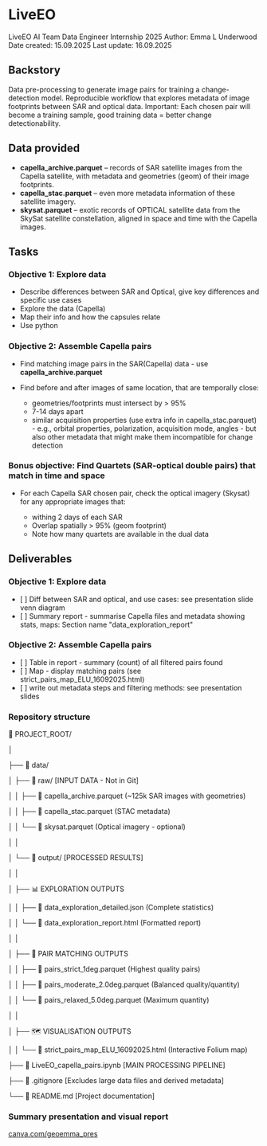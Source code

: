 # LiveEO

LiveEO AI Team Data Engineer Internship 2025
Author: Emma L Underwood
Date created: 15.09.2025
Last update: 16.09.2025

## Backstory

Data pre-processing to generate image pairs for training a change-detection model.
Reproducible workflow that explores metadata of image footprints between SAR and optical data.
Important: Each chosen pair will become a training sample, good training data = better change detectionability.

## Data provided

* **capella\_archive.parquet** – records of SAR satellite images from the Capella satellite, with metadata and geometries (geom) of their image footprints.
* **capella\_stac.parquet** – even more metadata information of these satellite imagery.
* **skysat.parquet** – exotic records of OPTICAL satellite data from the SkySat satellite constellation, aligned in space and time with the Capella images.

## Tasks

### Objective 1: Explore data

* Describe differences between SAR and Optical, give key differences and specific use cases
* Explore the data (Capella)
* Map their info and how the capsules relate
* Use python

### Objective 2: Assemble Capella pairs

* Find matching image pairs in the SAR(Capella) data - use **capella\_archive.parquet**
* Find before and after images of same location, that are temporally close:

  * geometries/footprints must intersect by > 95%
  * 7-14 days apart
  * similar acquisition properties (use extra info in capella\_stac.parquet) - e.g., orbital properties, polarization, acquisition mode, angles - but also other metadata that might make them incompatible for change detection

### Bonus objective: Find Quartets (SAR-optical double pairs) that match in time and space

* For each Capella SAR chosen pair, check the optical imagery (Skysat) for any appropriate images that:

  * withing 2 days of each SAR
  * Overlap spatially > 95% (geom footprint)
  * Note how many quartets are available in the dual data

## Deliverables

### Objective 1: Explore data

* \[ ] Diff between SAR and optical, and use cases: see presentation slide venn diagram
* \[ ] Summary report - summarise Capella files and metadata showing stats, maps: Section name "data_exploration_report"

### Objective 2: Assemble Capella pairs

* \[ ] Table in report - summary (count) of all filtered pairs found
* \[ ] Map - display matching pairs (see strict_pairs_map_ELU_16092025.html)
* \[ ] write out metadata steps and filtering methods: see presentation slides

### Repository structure

📁 PROJECT\_ROOT/

│

├── 📁 data/

│   ├── 📁 raw/                    \[INPUT DATA - Not in Git]

│   │   ├── 📄 capella\_archive.parquet     (~125k SAR images with geometries)

│   │   ├── 📄 capella\_stac.parquet        (STAC metadata)

│   │   └── 📄 skysat.parquet               (Optical imagery - optional)

│   │

│   └── 📁 output/                  \[PROCESSED RESULTS]

│       │

│       ├── 📊 EXPLORATION OUTPUTS

│       │   ├── 📄 data\_exploration\_detailed.json    (Complete statistics)

│       │   └── 📄 data\_exploration\_report.html      (Formatted report)

│       │

│       ├── 🔄 PAIR MATCHING OUTPUTS

│       │   ├── 📄 pairs\_strict\_1deg.parquet        (Highest quality pairs)

│       │   ├── 📄 pairs\_moderate\_2.0deg.parquet      (Balanced quality/quantity)

│       │   └── 📄 pairs\_relaxed\_5.0deg.parquet      (Maximum quantity)

│       │

│       ├── 🗺️ VISUALISATION OUTPUTS

│       │   └── 📄 strict_pairs_map_ELU_16092025.html                   (Interactive Folium map)

├── 📄 LiveEO_capella_pairs.ipynb     \[MAIN PROCESSING PIPELINE]

├── 📄 .gitignore                  \[Excludes large data files and derived metadata]

└── 📄 README.md                   \[Project documentation][](https://github.com/GeoEmma/LiveEO)

### Summary presentation and visual report

[canva.com/geoemma_pres](https://www.canva.com/design/DAGzCb8joTM/vli508hT3hssYSsTtEexSg/view?utm_content=DAGzCb8joTM&utm_campaign=designshare&utm_medium=link2&utm_source=uniquelinks&utlId=had479e8a41)


